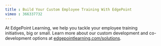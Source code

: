 ```yaml
---
title : Build Your Custom Employee Training With EdgePoint
vimeo : 366337732
---
```

At EdgePoint Learning, we help you tackle your employee training initiatives, big or small. Learn more about our custom development and co-development options at [edgepointlearning.com/solutions](/solutions/).